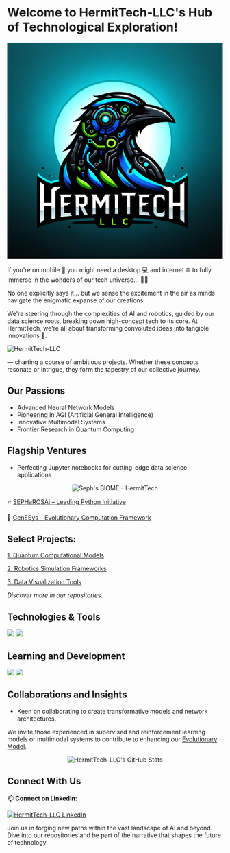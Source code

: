 # Welcome to HermitTech-LLC's Hub of Technological Exploration!

<p align="center">
  <img src="https://github.com/HermiTech-LLC/.github/blob/main/HTLLC.PNG" alt="HermitTech Innovations">
</p>

If you're on mobile 📲 you might need a desktop 💻 and internet 🌐 to fully immerse in the wonders of our tech universe... 🔭🌌

No one explicitly says it... but we sense the excitement in the air as minds navigate the enigmatic expanse of our creations.

We're steering through the complexities of AI and robotics, guided by our data science roots, breaking down high-concept tech to its core. At HermitTech, we're all about transforming convoluted ideas into tangible innovations 🚀.

<p align="left"> <img src="https://komarev.com/ghpvc/?username=HermitTech-LLC&label=Visitors&color=blueviolet&style=flat-square" alt="HermitTech-LLC" /> </p>
— charting a course of ambitious projects. Whether these concepts resonate or intrigue, they form the tapestry of our collective journey.

## Our Passions
- Advanced Neural Network Models
- Pioneering in AGI (Artificial General Intelligence)
- Innovative Multimodal Systems
- Frontier Research in Quantum Computing

## Flagship Ventures
- Perfecting Jupyter notebooks for cutting-edge data science applications

<p align="center">
  <img src="https://hermitech.org/sephs_biome.jpeg" alt="Seph's BIOME - HermitTech">
</p>

⭐️ [SEPHaROSAi – Leading Python Initiative](https://github.com/HermitTech-LLC/SEPHaROSAi)

🧠 [GenESys – Evolutionary Computation Framework](https://github.com/HermitTech-LLC/GenESys)

## Select Projects:
[1. Quantum Computational Models](https://github.com/HermitTech-LLC/QuantumComputing)

[2. Robotics Simulation Frameworks](https://github.com/HermitTech-LLC/RoboticsAI)

[3. Data Visualization Tools](https://github.com/HermitTech-LLC/DataViz)

*Discover more in our repositories...*

## Technologies & Tools
![](https://img.shields.io/badge/Technology-Tool-green?style=for-the-badge&logo=Technology)
![](https://img.shields.io/badge/Technology-Tool-blue?style=for-the-badge&logo=Technology)
<!-- More badges as per your tech stack -->

## Learning and Development
![](https://img.shields.io/badge/Learning-Rust-orange?style=for-the-badge&logo=rust)
![](https://img.shields.io/badge/Learning-QuantumComputing-purple?style=for-the-badge&logo=quantum)
<!-- More badges for learning goals -->

## Collaborations and Insights 
- Keen on collaborating to create transformative models and network architectures.

We invite those experienced in supervised and reinforcement learning models or multimodal systems to contribute to enhancing our [Evolutionary Model](https://github.com/HermitTech-LLC/YourModelLink). 

<p align="center">
   <img src="https://github-readme-stats.vercel.app/api?username=HermitTech-LLC&show_icons=true&theme=tokyonight" alt="HermitTech-LLC's GitHub Stats" />
</p>

## Connect With Us
📫 **Connect on LinkedIn:**

<p align="left">
  <a href="https://www.linkedin.com/company/hermitech-llc" target="blank">
    <img align="center" src="https://img.shields.io/badge/LinkedIn-HermitTech--LLC-blue?style=for-the-badge&logo=linkedin" alt="HermitTech-LLC LinkedIn" />
  </a>
</p>

Join us in forging new paths within the vast landscape of AI and beyond. Dive into our repositories and be part of the narrative that shapes the future of technology.

